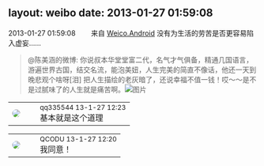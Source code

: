 layout: weibo
date: 2013-01-27 01:59:08
---
<meta name="referrer" content="no-referrer" />

2013-01-27 01:59:08  &nbsp;&nbsp;&nbsp;&nbsp;&nbsp;&nbsp; 来自 <a href="http://app.weibo.com/t/feed/l4RWD" rel="nofollow">Weico.Android</a>
没有为生活的劳苦是否更容易陷入虚妄……
>  @陈美涵的微博: 你说叔本华堂堂富二代，名气才气俱备，精通几国语言，游遍世界古国，结交名流，能泡美妞，人生完美的简直不像话，他还一天到晚悲观个啥呀[泪] 把人生描绘的老灰暗了，还说幸福不值一钱！哎〜〜是不是过腻味了的人生就是痛苦啊。 ​​​
>  ![图片](https://ww2.sinaimg.cn/large/4d81cacajw1e16xuj327wj.jpg)

<table style="width: 100%;">
  <tr>
    <td style="width: 40px;"><img style="border-radius:50%" src="https://tva4.sinaimg.cn/crop.0.0.180.180.50/7d25944djw1e8qgp5bmzyj2050050aa8.jpg?KID=imgbed,tva&Expires=1624465127&ssig=tNbFEcAold"></td>
    <td colspan="2"><small>qq335544 13-1-27 12:23</small><br/>基本就是这个道理</td>
  </tr>
</table>

<table style="width: 100%;">
  <tr>
    <td style="width: 40px;"><img style="border-radius:50%" src="https://tvax1.sinaimg.cn/crop.0.0.512.512.50/6b69631dly8g0l3egwcbcj20e80e8dfu.jpg?KID=imgbed,tva&Expires=1624465127&ssig=%2BWeJrblXvL"></td>
    <td colspan="2"><small>QCODU 13-1-27 12:20</small><br/>我同意！</td>
  </tr>
</table>
